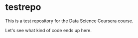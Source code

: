 # testrepo
This is a test repository for the Data Science Coursera course.

Let's see what kind of code ends up here. 
